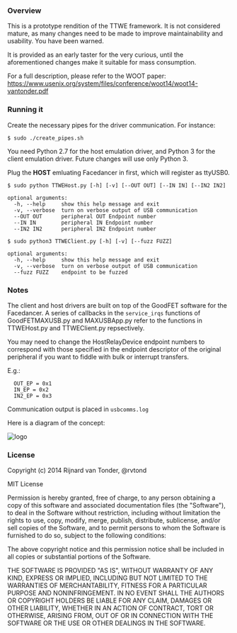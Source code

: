### Overview

This is a prototype rendition of the TTWE framework. It is not considered mature,
as many changes need to be made to improve maintainability and usability. You have been warned.

It is provided as an early taster for the very curious, until the aforementioned changes
make it suitable for mass consumption.

For a full description, please refer to the WOOT paper: https://www.usenix.org/system/files/conference/woot14/woot14-vantonder.pdf

### Running it

Create the necessary pipes for the driver communication. For instance:

	$ sudo ./create_pipes.sh

You need Python 2.7 for the host emulation driver, and Python 3 for the client emulation driver. Future
changes will use only Python 3. 

Plug the **HOST** emluating Facedancer in first, which will register as ttyUSB0.

	$ sudo python TTWEHost.py [-h] [-v] [--OUT OUT] [--IN IN] [--IN2 IN2]

  ``` 
  optional arguments:
    -h, --help     show this help message and exit
    -v, --verbose  turn on verbose output of USB communication
    --OUT OUT      peripheral OUT Endpoint number
    --IN IN        peripheral IN Endpoint number
    --IN2 IN2      peripheral IN2 Endpoint number
  ```

	$ sudo python3 TTWEClient.py [-h] [-v] [--fuzz FUZZ]

  ```
  optional arguments:
    -h, --help     show this help message and exit
    -v, --verbose  turn on verbose output of USB communication
    --fuzz FUZZ    endpoint to be fuzzed
  ```

### Notes

The client and host drivers are built on top of the GoodFET software for 
the Facedancer. A series of callbacks in the ```service_irqs``` functions of GoodFETMAXUSB.py and
MAXUSBApp.py refer to the functions in TTWEHost.py and TTWEClient.py repsectively. 

You may need to change the HostRelayDevice endpoint numbers to correspond with those specified in the 
endpoint descriptor of the original peripheral if you want to fiddle with bulk or interrupt transfers.

E.g.:
```
  OUT_EP = 0x1
  IN_EP = 0x2
  IN2_EP = 0x3
 ```
  
Communication output is placed in `usbcomms.log`

Here is a diagram of the concept:

![logo](https://raw.github.com/rvantonder/ttwe-proto/master/ttwe-mitm.png)



### License

Copyright (c) 2014 Rijnard van Tonder, @rvtond

MIT License

Permission is hereby granted, free of charge, to any person obtaining
a copy of this software and associated documentation files (the
"Software"), to deal in the Software without restriction, including
without limitation the rights to use, copy, modify, merge, publish,
distribute, sublicense, and/or sell copies of the Software, and to
permit persons to whom the Software is furnished to do so, subject to
the following conditions:

The above copyright notice and this permission notice shall be
included in all copies or substantial portions of the Software.

THE SOFTWARE IS PROVIDED "AS IS", WITHOUT WARRANTY OF ANY KIND,
EXPRESS OR IMPLIED, INCLUDING BUT NOT LIMITED TO THE WARRANTIES OF
MERCHANTABILITY, FITNESS FOR A PARTICULAR PURPOSE AND
NONINFRINGEMENT. IN NO EVENT SHALL THE AUTHORS OR COPYRIGHT HOLDERS BE
LIABLE FOR ANY CLAIM, DAMAGES OR OTHER LIABILITY, WHETHER IN AN ACTION
OF CONTRACT, TORT OR OTHERWISE, ARISING FROM, OUT OF OR IN CONNECTION
WITH THE SOFTWARE OR THE USE OR OTHER DEALINGS IN THE SOFTWARE.
